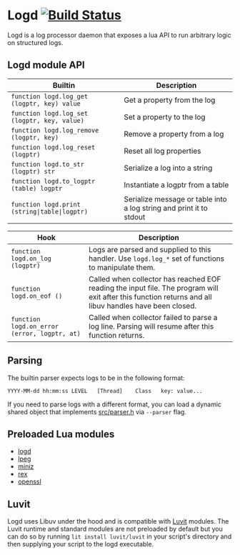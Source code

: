 # Logd [![Build Status](https://travis-ci.org/ernestrc/logd.svg)](https://travis-ci.org/ernestrc/logd)
Logd is a log processor daemon that exposes a lua API to run arbitrary logic on structured logs.

## Logd module API
| Builtin | Description |
| --- | --- |
| `function logd.log_get (logptr, key) value` | Get a property from the log |
| `function logd.log_set (logptr, key, value)` | Set a property to the log |
| `function logd.log_remove (logptr, key)` | Remove a property from a log |
| `function logd.log_reset (logptr)` | Reset all log properties |
| `function logd.to_str (logptr) str` | Serialize a log into a string |
| `function logd.to_logptr (table) logptr` | Instantiate a logptr from a table |
| `function logd.print (string\|table\|logptr)` | Serialize message or table into a log string and print it to stdout |

| Hook | Description |
| --- | --- |
| `function logd.on_log (logptr)` | Logs are parsed and supplied to this handler. Use `logd.log_*` set of functions to manipulate them. |
| `function logd.on_eof ()` | Called when collector has reached EOF reading the input file. The program will exit after this function returns and all libuv handles have been closed.  |
| `function logd.on_error (error, logptr, at)` | Called when collector failed to parse a log line. Parsing will resume after this function returns. |

## Parsing
The builtin parser expects logs to be in the following format:
```
YYYY-MM-dd hh:mm:ss	LEVEL	[Thread]	Class	key: value...
```
If you need to parse logs with a different format, you can load a dynamic shared object that implements [src/parser.h](src/parser.h)  via `--parser` flag.

## Preloaded Lua modules
- [logd](#logd-module-api)
- [lpeg](http://www.inf.puc-rio.br/~roberto/lpeg/)
- [miniz](https://github.com/luvit/luvi/blob/master/src/lminiz.c) 
- [rex](https://github.com/rrthomas/lrexlib)
- [openssl](https://github.com/zhaozg/lua-openssl)

## Luvit
Logd uses Libuv under the hood and is compatible with [Luvit](https://luvit.io) modules. The Luvit runtime and standard modules are not preloaded by default but you can do so by running `lit install luvit/luvit` in your script's directory and then supplying your script to the logd executable.
